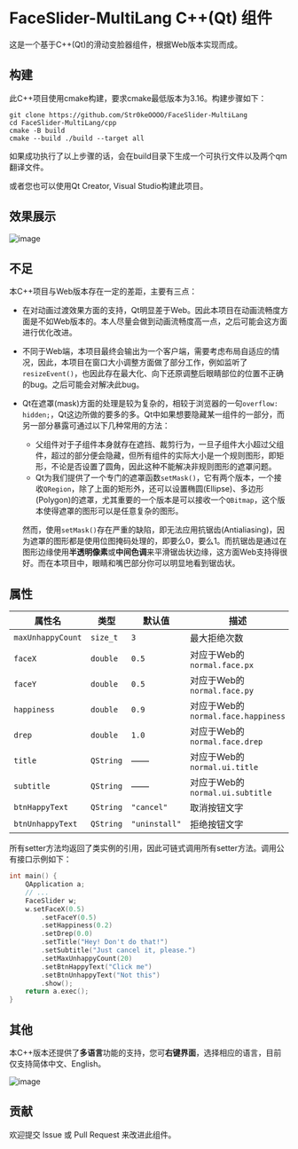 # FaceSlider-MultiLang C++(Qt) 组件

这是一个基于C++(Qt)的滑动变脸器组件，根据Web版本实现而成。

## 构建

此C++项目使用cmake构建，要求cmake最低版本为3.16。构建步骤如下：

```
git clone https://github.com/Str0keOOOO/FaceSlider-MultiLang
cd FaceSlider-MultiLang/cpp
cmake -B build
cmake --build ./build --target all
```

如果成功执行了以上步骤的话，会在build目录下生成一个可执行文件以及两个qm翻译文件。

或者您也可以使用Qt Creator, Visual Studio构建此项目。

## 效果展示

![image](https://github.com/user-attachments/assets/79cf60e8-96ad-4b5e-aa54-9746488b502f)

## 不足

本C++项目与Web版本存在一定的差距，主要有三点：

- 在对动画过渡效果方面的支持，Qt明显差于Web。因此本项目在动画流畅度方面是不如Web版本的。本人尽量会做到动画流畅度高一点，之后可能会这方面进行优化改进。

- 不同于Web端，本项目最终会输出为一个客户端，需要考虑布局自适应的情况，因此，本项目在窗口大小调整方面做了部分工作，例如监听了`resizeEvent()`，也因此存在最大化、向下还原调整后眼睛部位的位置不正确的bug。之后可能会对解决此bug。

- Qt在遮罩(mask)方面的处理是较为复杂的，相较于浏览器的一句`overflow: hidden;`，Qt这边所做的要多的多。Qt中如果想要隐藏某一组件的一部分，而另一部分暴露可通过以下几种常用的方法：

  - 父组件对于子组件本身就存在遮挡、裁剪行为，一旦子组件大小超过父组件，超过的部分便会隐藏，但所有组件的实际大小是一个规则图形，即矩形，不论是否设置了圆角，因此这种不能解决非规则图形的遮罩问题。
  - Qt为我们提供了一个专门的遮罩函数`setMask()`，它有两个版本，一个接收`QRegion`，除了上面的矩形外，还可以设置椭圆(Ellipse)、多边形(Polygon)的遮罩，尤其重要的一个版本是可以接收一个`QBitmap`，这个版本使得遮罩的图形可以是任意复杂的图形。

  然而，使用`setMask()`存在严重的缺陷，即无法应用抗锯齿(Antialiasing)，因为遮罩的图形都是使用位图掩码处理的，即要么0，要么1。而抗锯齿是通过在图形边缘使用**半透明像素**或**中间色调**来平滑锯齿状边缘，这方面Web支持得很好。而在本项目中，眼睛和嘴巴部分你可以明显地看到锯齿状。

## 属性

| 属性名            | 类型      | 默认值        | 描述                               |
| ----------------- | --------- | ------------- | ---------------------------------- |
| `maxUnhappyCount` | `size_t`  | `3`           | 最大拒绝次数                       |
| `faceX`           | `double`  | `0.5`         | 对应于Web的`normal.face.px`        |
| `faceY`           | `double`  | `0.5`         | 对应于Web的`normal.face.py`        |
| `happiness`       | `double`  | `0.9`         | 对应于Web的`normal.face.happiness` |
| `drep`            | `double`  | `1.0`         | 对应于Web的`normal.face.drep`      |
| `title`           | `QString` | ——            | 对应于Web的`normal.ui.title`       |
| `subtitle`        | `QString` | ——            | 对应于Web的`normal.ui.subtitle`    |
| `btnHappyText`    | `QString` | `"cancel"`    | 取消按钮文字                       |
| `btnUnhappyText`  | `QString` | `"uninstall"` | 拒绝按钮文字                       |

所有setter方法均返回了类实例的引用，因此可链式调用所有setter方法。调用公有接口示例如下：

```C++
int main() {
    QApplication a;
    // ...
	FaceSlider w;
	w.setFaceX(0.5)
    	.setFaceY(0.5)
    	.setHappiness(0.2)
    	.setDrep(0.0)
    	.setTitle("Hey! Don't do that!")
    	.setSubtitle("Just cancel it, please.")
    	.setMaxUnhappyCount(20)
        .setBtnHappyText("Click me")
        .setBtnUnhappyText("Not this")
		.show();
    return a.exec();
}
```

## 其他

本C++版本还提供了**多语言**功能的支持，您可**右键界面**，选择相应的语言，目前仅支持简体中文、English。

![image](https://github.com/user-attachments/assets/6cf77cc4-5cc0-4f7e-9de6-4122614d3d9e)

## 贡献

欢迎提交 Issue 或 Pull Request 来改进此组件。
